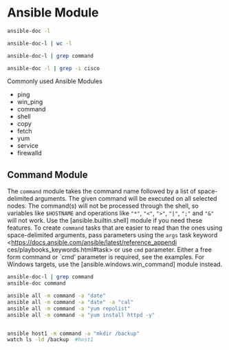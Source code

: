 # Ansible Module 

```bash
ansible-doc -l

ansible-doc-l | wc -l

ansible-doc-l | grep command

ansible-doc -l | grep -i cisco
```

Commonly used Ansible Modules 
- ping
- win_ping
- command
- shell
- copy
- fetch
- yum
- service
- firewalld


## Command Module 
The `command` module takes the command name followed by a list of space-delimited arguments. The given command will be executed on all selected nodes. The command(s) will not be processed through 
the shell, so variables like `$HOSTNAME` and operations like `"*"`, `"<"`, `">"`, `"|"`, `";"` and `"&"` will not work. Use the [ansible.builtin.shell] module if you need these features. To create `command` 
tasks that are easier to read than the ones using space-delimited arguments, pass parameters using the `args` task keyword <https://docs.ansible.com/ansible/latest/reference_appendi ces/playbooks_keywords.html#task> or use `cmd` parameter. 
Either a free form command or `cmd' parameter is required, see the examples. For Windows targets, use the [ansible.windows.win_command] module instead.

```bash
ansible-doc-l | grep command
ansible-doc command

ansible all -m command -a "date"
ansible all -m command -a "date" -a "cal"
ansible all -m command -a "yum repolist"
ansible all -m command -a "yum install httpd -y"


ansible host1 -m command -a "mkdir /backup"
watch ls -ld /backup  #host1
```
